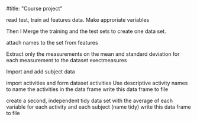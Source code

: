 
#title: "Course project"


read test, train ad features data. Make approriate variables

Then I Merge the training and the test sets to create one data set.

attach names to the set from features

Extract only the measurements on the mean and standard deviation for each measurement to the dataset exectmeasures

Import and add subject data

import activities and form dataset activities
Use descriptive activity names to name the activities in the data frame
write this data frame to file 

create a second, independent tidy data set with the average of each variable for each activity and each subject (name tidy)
write this data frame to file 

